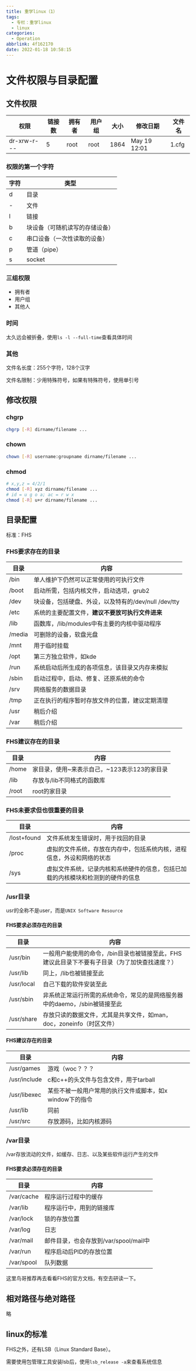 ```yaml
---
title: 重学linux（1）
tags:
  - 专栏：重学linux
  - linux
categories:
  - Operation
abbrlink: 4f162170
date: 2022-01-18 10:58:15
---
```


# 文件权限与目录配置

## 文件权限

| 权限        | 链接数 | 拥有者 | 用户组 | 大小 | 修改日期     | 文件名 |
| ----------- | ------ | ------ | ------ | ---- | ------------ | ------ |
| dr-xrw-r--- | 5      | root   | root   | 1864 | May 19 12:01 | 1.cfg  |

### 权限的第一个字符

| 字符 | 类型                           |
| ---- | ------------------------------ |
| d    | 目录                           |
| -    | 文件                           |
| l    | 链接                           |
| b    | 块设备（可随机读写的存储设备） |
| c    | 串口设备（一次性读取的设备）   |
| p    | 管道（pipe）                   |
| s    | socket                         |

### 三组权限

- 拥有者
- 用户组
- 其他人

### 时间

太久远会被折叠，使用`ls -l --full-time`查看具体时间

### 其他

文件名长度：255个字符，128个汉字

文件名限制：少用特殊符号，如果有特殊符号，使用单引号

## 修改权限

### chgrp

```bash
chgrp [-R] dirname/filename ...
```

### chown

```bash
chown [-R] username:groupname dirname/filename ...
```

### chmod

```bash
# x,y,z = 4/2/1
chmod [-R] xyz dirname/filename ...
# id = u g o a; ac = r w x
chmod [-R] u+r dirname/filename ...
```

## 目录配置

标准：FHS

### FHS要求存在的目录

| 目录   | 内容                                                 |
| ------ | ---------------------------------------------------- |
| /bin   | 单人维护下仍然可以正常使用的可执行文件               |
| /boot  | 启动所需，包括内核文件，启动选项，grub2              |
| /dev   | 块设备，包括硬盘、外设，以及特有的/dev/null /dev/tty |
| /etc   | 系统的主要配置文件，**建议不要放可执行文件进来**     |
| /lib   | 函数库，/lib/modules中有主要的内核中驱动程序         |
| /media | 可删除的设备，软盘光盘                               |
| /mnt   | 用于临时挂载                                         |
| /opt   | 第三方独立软件，如kde                                |
| /run   | 系统启动后所生成的各项信息，该目录又内存来模拟       |
| /sbin  | 启动过程中，启动、修复、还原系统的命令               |
| /srv   | 网络服务的数据目录                                   |
| /tmp   | 正在执行的程序暂时存放文件的位置，建议定期清理       |
| /usr   | 稍后介绍                                             |
| /var   | 稍后介绍                                             |

### FHS建议存在的目录

| 目录       | 内容                                         |
| ---------- | -------------------------------------------- |
| /home      | 家目录，使用~来表示自己，~123表示123的家目录 |
| /lib<qual> | 存放与/lib不同格式的函数库                   |
| /root      | root的家目录                                 |

### FHS未要求但也很重要的目录

| 目录        | 内容                                                         |
| ----------- | ------------------------------------------------------------ |
| /lost+found | 文件系统发生错误时，用于找回的目录                           |
| /proc       | 虚拟的文件系统，存放在内存中，包括系统内核，进程信息，外设和网络的状态 |
| /sys        | 虚拟文件系统，记录内核和系统硬件的信息，包括已加载的内核模块和检测到的硬件的信息 |

### /usr目录

usr的全称不是user，而是`UNIX Software Resource`

#### FHS要求必须存在的目录

| 目录       | 内容                                                         |
| ---------- | ------------------------------------------------------------ |
| /usr/bin   | 一般用户能使用的命令，/bin目录也被链接至此，FHS建议此目录下不要有子目录（为了加快查找速度？） |
| /usr/lib   | 同上，/lib也被链接至此                                       |
| /usr/local | 自己下载的软件安装至此                                       |
| /usr/sbin  | 非系统正常运行所需的系统命令，常见的是网络服务器中的daemo，/sbin被链接至此 |
| /usr/share | 存放只读的数据文件，尤其是共享文件，如man，doc，zoneinfo（时区文件） |

#### FHS建议存在的目录

| 目录           | 内容                                                     |
| -------------- | -------------------------------------------------------- |
| /usr/games     | 游戏（woc？？？                                          |
| /usr/include   | c和c++的头文件与包含文件，用于tarball                    |
| /usr/libexec   | 某些不被一般用户常用的执行文件或脚本，如x window下的指令 |
| /usr/lib<qual> | 同前                                                     |
| /usr/src       | 存放源码，比如内核源码                                   |

### /var目录

 /var存放流动的文件，如缓存、日志、以及某些软件运行产生的文件

#### FHS要求必须存在的目录

| 目录       | 内容                                  |
| ---------- | ------------------------------------- |
| /var/cache | 程序运行过程中的缓存                  |
| /var/lib   | 程序运行中，用到的链接库              |
| /var/lock  | 锁的存放位置                          |
| /var/log   | 日志                                  |
| /var/mail  | 邮件目录，也会存放到/var/spool/mail中 |
| /var/run   | 程序启动后PID的存放位置               |
| /var/spool | 队列数据                              |

这里鸟哥推荐再去看看FHS的官方文档，有空去研读一下。

## 相对路径与绝对路径

略

## linux的标准

FHS之外，还有LSB（Linux Standard Base）。

需要使用包管理工具安装lsb后，使用`lsb_release -a`来查看系统信息
